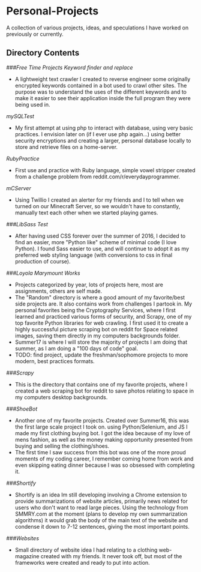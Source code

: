 # **Personal-Projects**
A collection of various projects, ideas, and speculations I have worked on previously or currently.

## **Directory Contents**

###*Free Time Projects*
 *Keyword finder and replace*
 - A lightweight text crawler I created to reverse engineer some originally encrypted keywords contained in a bot used to crawl other sites. The purpose was to understand the uses of the different keywords and to make it easier to see their application inside the full program they were being used in.

 *mySQLTest*
 - My first attempt at using php to interact with database, using very basic practices. I envision later on (if I ever use php again...) using better security encryptions and creating a larger, personal database locally to store and retrieve files on a home-server.

 *RubyPractice*
 - First use and practice with Ruby language, simple vowel stripper created from a challenge problem from reddit.com/r/everydayprogrammer.

 *mCServer*
 - Using Twillio I created an alerter for my friends and I to tell when we turned on our Minecraft Server, so we wouldn't have to constantly, manually text each other when we started playing games.

###*LibSass Test*
 - After having used CSS forever over the summer of 2016, I decided to find an easier, more "Python like" scheme of minimal code (I love Python). I found Sass easier to use, and will continue to adopt it as my preferred web styling language (with conversions to css in final production of course).

###*Loyola Marymount Works*
  - Projects categorized by year, lots of projects here, most are assignments, others are self made.
  - The "Random" directory is where a good amount of my favorite/best side projects are. It also contains work from challenges I partook in. My personal favorites being the Cryptography Services, where I first learned and practiced various forms of security, and Scrapy, one of my top favorite Python libraries for web crawling. I first used it to create a highly successful picture scraping bot on reddit for Space related images, saving them directly in my computers backgrounds folder.
  - Summer17 is where I will store the majority of projects I am doing that summer, as I am doing a "100 days of code" goal.
  - TODO: find project, update the freshman/sophomore projects to more modern, best practices formats.

###*Scrapy*
  - This is the directory that contains one of my favorite projects, where I created a web scraping bot for reddit to save photos relating to space in my computers desktop backgrounds.

###*ShoeBot*
  - Another one of my favorite projects. Created over Summer16, this was the first large scale project I took on. using Python/Selenium, and JS I made my first clothing buying bot. I got the idea because of my love of mens fashion, as well as the money making opportunity presented from buying and selling the clothing/shoes.
  - The first time I saw success from this bot was one of the more proud moments of my coding career, I remember coming home from work and even skipping eating dinner because I was so obsessed with completing it.

###*Shortify*
  - Shortify is an idea Im still developing involving a Chrome extension to provide summarizations of website articles, primarily news related for users who don't want to read large pieces. Using the technology from SMMRY.com at the moment (plans to develop my own summarization algorithms) it would grab the body of the main text of the website and condense it down to 7-12 sentences, giving the most important points.

###*Websites*
  - Small directory of website idea I had relating to a clothing web-magazine created with my friends. It never took off, but most of the frameworks were created and ready to put into action.
